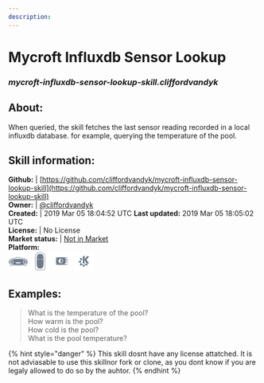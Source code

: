 ```yaml
--- 
description: 
---
```


# Mycroft Influxdb Sensor Lookup  
### _mycroft-influxdb-sensor-lookup-skill.cliffordvandyk_  
## About:  
When queried, the skill fetches the last sensor reading recorded in a local influxdb database. for example, querying the temperature of the pool.

## Skill information:  
**Github:** | [https://github.com/cliffordvandyk/mycroft-influxdb-sensor-lookup-skill](https://github.com/cliffordvandyk/mycroft-influxdb-sensor-lookup-skill)  
**Owner:** | [@cliffordvandyk](https://github.com/cliffordvandyk)  
**Created:** | 2019 Mar 05 18:04:52 UTC  **Last updated:** 2019 Mar 05 18:05:02 UTC  
**License:** | No License  
**Market status:** | [Not in Market](https://market.mycroft.ai/skill/)  
**Platform:**  
 ![](../.gitbook/assets/mark-1-icon.png)  ![](../.gitbook/assets/mark-2-icon.png)  ![](../.gitbook/assets/picroft-icon.png)  ![](../.gitbook/assets/kde.png)   
## Examples:  
> What is the temperature of the pool?  
> How warm is the pool?  
> How cold is the pool?  
> What is the pool temperature?  
  
{% hint style="danger" %}
This skill dosnt have any license attatched. It is not adviasable to use this skillnor fork or clone, as you dont know if you are legaly allowed to do so by the auhtor.
{% endhint %}
